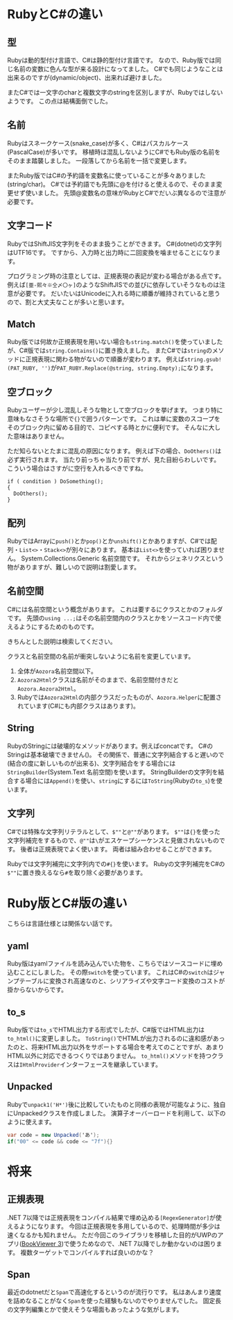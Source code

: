 # RubyとC#の違い
## 型
Rubyは動的型付け言語で、C#は静的型付け言語です。
なので、Ruby版では同じ名前の変数に色んな型が来る設計になってました。
C#でも同じようなことは出来るのですが(dynamic/object)、出来れば避けました。

またC#では一文字のcharと複数文字のstringを区別しますが、Rubyではしないようです。
この点は結構面倒でした。

## 名前
Rubyはスネークケース(snake_case)が多く、C#はパスカルケース(PascalCase)が多いです。
移植時は混乱しないようにC#でもRuby版の名前をそのまま踏襲しました。
一段落してから名前を一括で変更します。

またRuby版ではC#の予約語を変数名に使っていることが多々ありました(string/char)。
C#では予約語でも先頭に@を付けると使えるので、そのまま変更せず使いました。
先頭@変数名の意味がRubyとC#でだいぶ異なるので注意が必要です。

## 文字コード
RubyではShiftJIS文字列をそのまま扱うことができます。
C#(dotnet)の文字列はUTF16です。
ですから、入力時と出力時に二回変換を噛ませることになります。

プログラミング時の注意としては、正規表現の表記が変わる場合がある点です。
例えば``[亜-熙々※仝〆〇ヶ]``のようなShiftJISでの並びに依存していそうなものは注意が必要です。
だいたいはUnicodeに入れる時に順番が維持されていると思うので、割と大丈夫なことが多いと思います。

## Match
Ruby版では何故か正規表現を用いない場合も``string.match()``を使っていましたが、C#版では``string.Contains()``に置き換えました。
またC#では``string``のメソッドに正規表現に関わる物がないので順番が変わります。
例えば``string.gsub!(PAT_RUBY, '')``が``PAT_RUBY.Replace(@string, string.Empty);``になります。

## 空ブロック
Rubyユーザーが少し混乱しそうな物として空ブロックを挙げます。
つまり特に意味もなさそうな場所で``{}``で囲うパターンです。
これは単に変数のスコープをそのブロック内に留める目的で、コピペする時とかに便利です。
そんなに大した意味はありません。

ただ知らないとたまに混乱の原因になります。
例えば下の場合、``DoOthers()``は必ず実行されます。
当たり前っちゃ当たり前ですが、見た目紛らわしいです。
こういう場合はさすがに空行を入れるべきですね。
```
if ( condition ) DoSomething();
{
  DoOthers();
}
```

## 配列
RubyではArrayに``push()``とか``pop()``とか``unshift()``とかありますが、C#では配列・``List<>``・``Stack<>``が別々にあります。
基本は``List<>``を使っていれば困りません。
System.Collections.Generic 名前空間です。
それからジェネリクスという物がありますが、難しいので説明は割愛します。

## 名前空間
C#には名前空間という概念があります。
これは要するにクラスとかのフォルダです。
先頭の``using ...;``はその名前空間内のクラスとかをソースコード内で使えるようにするためのものです。

きちんとした説明は検索してください。

クラスと名前空間の名前が衝突しないように名前を変更しています。

1. 全体が`Aozora`名前空間以下。
2. `Aozora2Html`クラスは名前がそのままで、名前空間付きだと`Aozora.Aozora2Html`。
3. Rubyでは`Aozora2Html`の内部クラスだったものが、`Aozora.Helper`に配置されています(C#にも内部クラスはあります)。

## String
RubyのStringには破壊的なメソッドがあります。例えばconcatです。
C#のStringは基本破壊できません()。
その関係で、普通に文字列結合すると遅いので(結合の度に新しいものが出来る)、文字列結合をする場合には``StringBuilder``(System.Text 名前空間)を使います。
StringBuilderの文字列を結合する場合には``Append()``を使い、``string``にするには``ToString``(Rubyの``to_s``)を使います。

## 文字列
C#では特殊な文字列リテラルとして、`$""`と`@""`があります。
`$""`は`{}`を使った文字列補完をするもので、`@""`は`\`がエスケープシーケンスと見做されないものです。
後者は正規表現でよく使います。
両者は組み合わせることができます。

Rubyでは文字列補完に文字列内での`#{}`を使います。
Rubyの文字列補完をC#の`$""`に置き換えるなら`#`を取り除く必要があります。

# Ruby版とC#版の違い
こちらは言語仕様とは関係ない話です。

## yaml
Ruby版はyamlファイルを読み込んでいた物を、こちらではソースコードに埋め込むことにしました。
その際``switch``を使っています。
これはC#の``switch``はジャンプテーブルに変換され高速なのと、シリアライズや文字コード変換のコストが掛からないからです。

## to_s
Ruby版では`to_s`でHTML出力する形式でしたが、C#版ではHTML出力は`to_html()`に変更しました。
`ToString()`でHTMLが出力されるのに違和感があったのと、将来HTML出力以外をサポートする場合を考えてのことですが、あまりHTML以外に対応できるつくりではありません。
`to_html()`メソッドを持つクラスは`IHtmlProvider`インターフェースを継承しています。

## Unpacked
Rubyで`unpack1('H*')`後に比較していたものと同様の表現が可能なように、独自にUnpackedクラスを作成しました。
演算子オーバーロードを利用して、以下のように使えます。

```cs
var code = new Unpacked('あ');
if("00" <= code && code <= "7f"){}
```

# 将来

## 正規表現
.NET 7以降では正規表現をコンパイル結果で埋め込める``[RegexGenerator]``が使えるようになります。
今回は正規表現を多用しているので、処理時間が多少は速くなるかも知れません。
ただ今回このライブラリを移植した目的がUWPのアプリ([BookViewer 3](https://github.com/marketplace))で使うためなので、.NET 7以降でしか動かないのは困ります。
複数ターゲットでコンパイルすれば良いのかな？

## Span
最近のdotnetだと`Span`で高速化するというのが流行りです。
私はあんまり速度を詰めなることがなく`Span`を使った経験もないのでやりませんでした。
固定長の文字列編集とかで使えそうな場面もあったような気がします。
